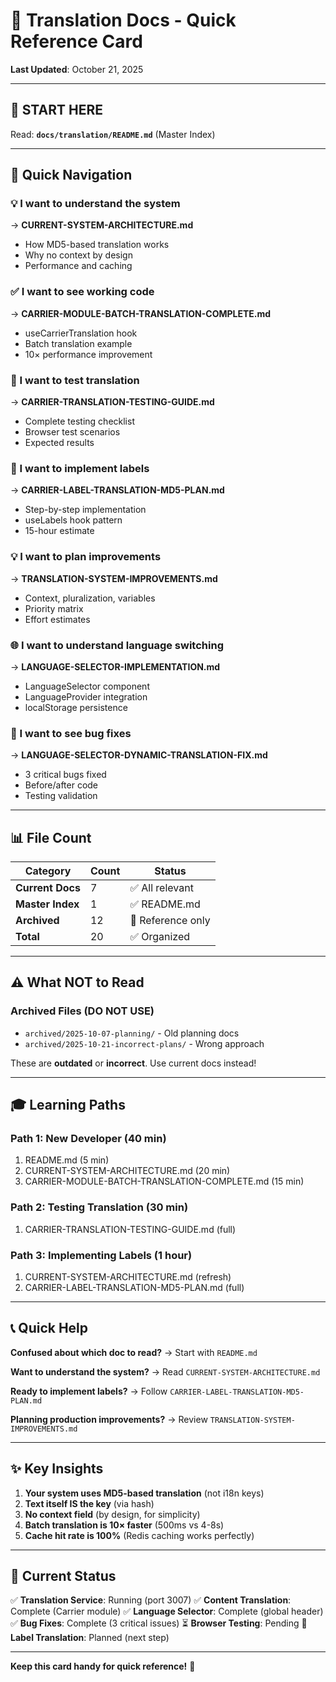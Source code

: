 # 🚀 Translation Docs - Quick Reference Card

**Last Updated**: October 21, 2025

---

## 📖 START HERE

Read: **`docs/translation/README.md`** (Master Index)

---

## 🎯 Quick Navigation

### 💡 I want to understand the system
→ **CURRENT-SYSTEM-ARCHITECTURE.md**
- How MD5-based translation works
- Why no context by design
- Performance and caching

### ✅ I want to see working code
→ **CARRIER-MODULE-BATCH-TRANSLATION-COMPLETE.md**
- useCarrierTranslation hook
- Batch translation example
- 10× performance improvement

### 🧪 I want to test translation
→ **CARRIER-TRANSLATION-TESTING-GUIDE.md**
- Complete testing checklist
- Browser test scenarios
- Expected results

### 📝 I want to implement labels
→ **CARRIER-LABEL-TRANSLATION-MD5-PLAN.md**
- Step-by-step implementation
- useLabels hook pattern
- 15-hour estimate

### 💡 I want to plan improvements
→ **TRANSLATION-SYSTEM-IMPROVEMENTS.md**
- Context, pluralization, variables
- Priority matrix
- Effort estimates

### 🌐 I want to understand language switching
→ **LANGUAGE-SELECTOR-IMPLEMENTATION.md**
- LanguageSelector component
- LanguageProvider integration
- localStorage persistence

### 🐛 I want to see bug fixes
→ **LANGUAGE-SELECTOR-DYNAMIC-TRANSLATION-FIX.md**
- 3 critical bugs fixed
- Before/after code
- Testing validation

---

## 📊 File Count

| Category | Count | Status |
|----------|-------|--------|
| **Current Docs** | 7 | ✅ All relevant |
| **Master Index** | 1 | ✅ README.md |
| **Archived** | 12 | 📁 Reference only |
| **Total** | 20 | ✅ Organized |

---

## ⚠️ What NOT to Read

### Archived Files (DO NOT USE)
- `archived/2025-10-07-planning/` - Old planning docs
- `archived/2025-10-21-incorrect-plans/` - Wrong approach

These are **outdated** or **incorrect**. Use current docs instead!

---

## 🎓 Learning Paths

### Path 1: New Developer (40 min)
1. README.md (5 min)
2. CURRENT-SYSTEM-ARCHITECTURE.md (20 min)
3. CARRIER-MODULE-BATCH-TRANSLATION-COMPLETE.md (15 min)

### Path 2: Testing Translation (30 min)
1. CARRIER-TRANSLATION-TESTING-GUIDE.md (full)

### Path 3: Implementing Labels (1 hour)
1. CURRENT-SYSTEM-ARCHITECTURE.md (refresh)
2. CARRIER-LABEL-TRANSLATION-MD5-PLAN.md (full)

---

## 📞 Quick Help

**Confused about which doc to read?**
→ Start with `README.md`

**Want to understand the system?**
→ Read `CURRENT-SYSTEM-ARCHITECTURE.md`

**Ready to implement labels?**
→ Follow `CARRIER-LABEL-TRANSLATION-MD5-PLAN.md`

**Planning production improvements?**
→ Review `TRANSLATION-SYSTEM-IMPROVEMENTS.md`

---

## ✨ Key Insights

1. **Your system uses MD5-based translation** (not i18n keys)
2. **Text itself IS the key** (via hash)
3. **No context field** (by design, for simplicity)
4. **Batch translation is 10× faster** (500ms vs 4-8s)
5. **Cache hit rate is 100%** (Redis caching works perfectly)

---

## 🎯 Current Status

✅ **Translation Service**: Running (port 3007)
✅ **Content Translation**: Complete (Carrier module)
✅ **Language Selector**: Complete (global header)
✅ **Bug Fixes**: Complete (3 critical issues)
⏳ **Browser Testing**: Pending
📝 **Label Translation**: Planned (next step)

---

**Keep this card handy for quick reference!** 📌
